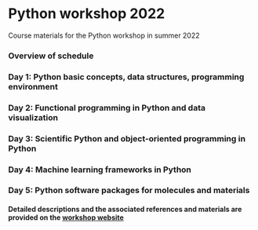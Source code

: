# Python workshop 2022
Course materials for the Python workshop in summer 2022


### Overview of schedule
### Day 1: Python basic concepts, data structures, programming environment
### Day 2: Functional programming in Python and data visualization
### Day 3: Scientific Python and object-oriented programming in Python
### Day 4: Machine learning frameworks in Python
### Day 5: Python software packages for molecules and materials


#### Detailed descriptions and the associated references and materials are provided on the [workshop website](https://sutton-research-lab.github.io/Python_workshop_2022/)
